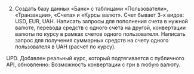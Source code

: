 2) Создать базу данных «Банк» с таблицами «Пользователи», «Транзакции», «Счета» и «Курсы валют». Счет бывает 3-х видов: USD, EUR, UAH. Написать запросы для пополнения счета в нужной валюте, перевода средств с одного счета на другой, конвертации валюты по курсу в рамках счетов одного пользователя. Написать запрос для получения суммарных средств на счету одного пользователя в UAH (расчет по курсу).

UPD. Добавлен реальный курс, который подтягивается с публичного API, обновленно:
Возможность конвертации с грн в любую валюту.
